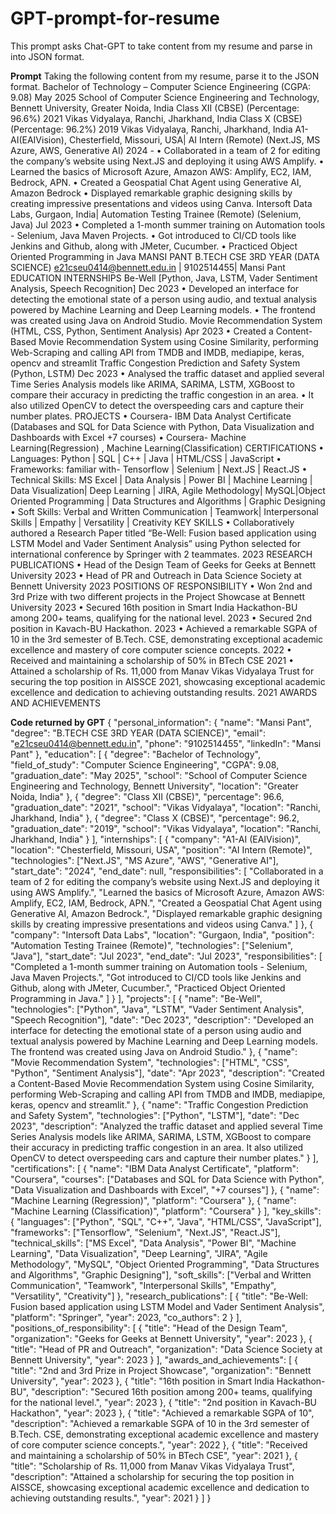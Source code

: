 # GPT-prompt-for-resume
This prompt asks Chat-GPT to take content from my resume and parse in into JSON format.

**Prompt**
Taking the following content from my resume, parse it to the JSON format.
Bachelor of Technology – Computer Science Engineering (CGPA: 9.08) May 2025
School of Computer Science Engineering and Technology, Bennett University, Greater Noida, India
Class XII (CBSE) (Percentage: 96.6%) 2021
Vikas Vidyalaya, Ranchi, Jharkhand, India
Class X (CBSE) (Percentage: 96.2%) 2019
Vikas Vidyalaya, Ranchi, Jharkhand, India
A1-AI(EAIVision), Chesterfield, Missouri, USA| AI Intern (Remote) (Next.JS, MS Azure, AWS, Generative AI) 2024 -
• Collaborated in a team of 2 for editing the company’s website using Next.JS and deploying it using AWS Amplify.
• Learned the basics of Microsoft Azure, Amazon AWS: Amplify, EC2, IAM, Bedrock, APN.
• Created a Geospatial Chat Agent using Generative AI, Amazon Bedrock
• Displayed remarkable graphic designing skills by creating impressive presentations and videos using Canva.
Intersoft Data Labs, Gurgaon, India| Automation Testing Trainee (Remote) (Selenium, Java) Jul 2023
• Completed a 1-month summer training on Automation tools - Selenium, Java Maven Projects.
• Got introduced to CI/CD tools like Jenkins and Github, along with JMeter, Cucumber.
• Practiced Object Oriented Programming in Java
MANSI PANT
B.TECH CSE 3RD YEAR (DATA SCIENCE)
e21cseu0414@bennett.edu.in | 9102514455| Mansi Pant
EDUCATION
INTERNSHIPS
Be-Well [Python, Java, LSTM, Vader Sentiment Analysis, Speech Recognition] Dec 2023
• Developed an interface for detecting the emotional state of a person using audio, and textual analysis powered by
Machine Learning and Deep Learning models.
• The frontend was created using Java on Android Studio.
Movie Recommendation System (HTML, CSS, Python, Sentiment Analysis) Apr 2023
• Created a Content-Based Movie Recommendation System using Cosine Similarity, performing Web-Scraping and calling
API from TMDB and IMDB, mediapipe, keras, opencv and streamlit
Traffic Congestion Prediction and Safety System (Python, LSTM) Dec 2023
• Analysed the traffic dataset and applied several Time Series Analysis models like ARIMA, SARIMA, LSTM, XGBoost to
compare their accuracy in predicting the traffic congestion in an area.
• It also utilized OpenCV to detect the overspeeding cars and capture their number plates.
PROJECTS
• Coursera- IBM Data Analyst Certificate (Databases and SQL for Data Science with Python, Data Visualization and
Dashboards with Excel +7 courses)
• Coursera- Machine Learning(Regression) , Machine Learning(Classification)
CERTIFICATIONS
• Languages: Python | SQL | C++ | Java | HTML/CSS | JavaScript
• Frameworks: familiar with- Tensorflow | Selenium | Next.JS | React.JS
• Technical Skills: MS Excel | Data Analysis | Power BI | Machine Learning | Data Visualization| Deep Learning | JIRA, Agile
Methodology| MySQL|Object Oriented Programming | Data Structures and Algorithms | Graphic Designing
• Soft Skills: Verbal and Written Communication | Teamwork| Interpersonal Skills | Empathy | Versatility | Creativity
KEY SKILLS
• Collaboratively authored a Research Paper titled “Be-Well: Fusion based application using LSTM Model and Vader
Sentiment Analysis” using Python selected for international conference by Springer with 2 teammates. 2023
RESEARCH PUBLICATIONS
• Head of the Design Team of Geeks for Geeks at Bennett University 2023
• Head of PR and Outreach in Data Science Society at Bennett University 2023
POSITIONS OF RESPONSIBILITY
• Won 2nd and 3rd Prize with two different projects in the Project Showcase at Bennett University 2023
• Secured 16th position in Smart India Hackathon-BU among 200+ teams, qualifying for the national level. 2023
• Secured 2nd position in Kavach-BU Hackathon. 2023
• Achieved a remarkable SGPA of 10 in the 3rd semester of B.Tech. CSE, demonstrating exceptional academic excellence
and mastery of core computer science concepts. 2022
• Received and maintaining a scholarship of 50% in BTech CSE 2021
• Attained a scholarship of Rs. 11,000 from Manav Vikas Vidyalaya Trust for securing the top position in AISSCE 2021,
showcasing exceptional academic excellence and dedication to achieving outstanding results. 2021
AWARDS AND ACHIEVEMENTS

**Code returned by GPT**
{
  "personal_information": {
    "name": "Mansi Pant",
    "degree": "B.TECH CSE 3RD YEAR (DATA SCIENCE)",
    "email": "e21cseu0414@bennett.edu.in",
    "phone": "9102514455",
    "linkedIn": "Mansi Pant"
  },
  "education": [
    {
      "degree": "Bachelor of Technology",
      "field_of_study": "Computer Science Engineering",
      "CGPA": 9.08,
      "graduation_date": "May 2025",
      "school": "School of Computer Science Engineering and Technology, Bennett University",
      "location": "Greater Noida, India"
    },
    {
      "degree": "Class XII (CBSE)",
      "percentage": 96.6,
      "graduation_date": "2021",
      "school": "Vikas Vidyalaya",
      "location": "Ranchi, Jharkhand, India"
    },
    {
      "degree": "Class X (CBSE)",
      "percentage": 96.2,
      "graduation_date": "2019",
      "school": "Vikas Vidyalaya",
      "location": "Ranchi, Jharkhand, India"
    }
  ],
  "internships": [
    {
      "company": "A1-AI (EAIVision)",
      "location": "Chesterfield, Missouri, USA",
      "position": "AI Intern (Remote)",
      "technologies": ["Next.JS", "MS Azure", "AWS", "Generative AI"],
      "start_date": "2024",
      "end_date": null,
      "responsibilities": [
        "Collaborated in a team of 2 for editing the company’s website using Next.JS and deploying it using AWS Amplify.",
        "Learned the basics of Microsoft Azure, Amazon AWS: Amplify, EC2, IAM, Bedrock, APN.",
        "Created a Geospatial Chat Agent using Generative AI, Amazon Bedrock.",
        "Displayed remarkable graphic designing skills by creating impressive presentations and videos using Canva."
      ]
    },
    {
      "company": "Intersoft Data Labs",
      "location": "Gurgaon, India",
      "position": "Automation Testing Trainee (Remote)",
      "technologies": ["Selenium", "Java"],
      "start_date": "Jul 2023",
      "end_date": "Jul 2023",
      "responsibilities": [
        "Completed a 1-month summer training on Automation tools - Selenium, Java Maven Projects.",
        "Got introduced to CI/CD tools like Jenkins and Github, along with JMeter, Cucumber.",
        "Practiced Object Oriented Programming in Java."
      ]
    }
  ],
  "projects": [
    {
      "name": "Be-Well",
      "technologies": ["Python", "Java", "LSTM", "Vader Sentiment Analysis", "Speech Recognition"],
      "date": "Dec 2023",
      "description": "Developed an interface for detecting the emotional state of a person using audio and textual analysis powered by Machine Learning and Deep Learning models. The frontend was created using Java on Android Studio."
    },
    {
      "name": "Movie Recommendation System",
      "technologies": ["HTML", "CSS", "Python", "Sentiment Analysis"],
      "date": "Apr 2023",
      "description": "Created a Content-Based Movie Recommendation System using Cosine Similarity, performing Web-Scraping and calling API from TMDB and IMDB, mediapipe, keras, opencv and streamlit."
    },
    {
      "name": "Traffic Congestion Prediction and Safety System",
      "technologies": ["Python", "LSTM"],
      "date": "Dec 2023",
      "description": "Analyzed the traffic dataset and applied several Time Series Analysis models like ARIMA, SARIMA, LSTM, XGBoost to compare their accuracy in predicting traffic congestion in an area. It also utilized OpenCV to detect overspeeding cars and capture their number plates."
    }
  ],
  "certifications": [
    {
      "name": "IBM Data Analyst Certificate",
      "platform": "Coursera",
      "courses": ["Databases and SQL for Data Science with Python", "Data Visualization and Dashboards with Excel", "+7 courses"]
    },
    {
      "name": "Machine Learning (Regression)",
      "platform": "Coursera"
    },
    {
      "name": "Machine Learning (Classification)",
      "platform": "Coursera"
    }
  ],
  "key_skills": {
    "languages": ["Python", "SQL", "C++", "Java", "HTML/CSS", "JavaScript"],
    "frameworks": ["Tensorflow", "Selenium", "Next.JS", "React.JS"],
    "technical_skills": ["MS Excel", "Data Analysis", "Power BI", "Machine Learning", "Data Visualization", "Deep Learning", "JIRA", "Agile Methodology", "MySQL", "Object Oriented Programming", "Data Structures and Algorithms", "Graphic Designing"],
    "soft_skills": ["Verbal and Written Communication", "Teamwork", "Interpersonal Skills", "Empathy", "Versatility", "Creativity"]
  },
  "research_publications": [
    {
      "title": "Be-Well: Fusion based application using LSTM Model and Vader Sentiment Analysis",
      "platform": "Springer",
      "year": 2023,
      "co_authors": 2
    }
  ],
  "positions_of_responsibility": [
    {
      "title": "Head of the Design Team",
      "organization": "Geeks for Geeks at Bennett University",
      "year": 2023
    },
    {
      "title": "Head of PR and Outreach",
      "organization": "Data Science Society at Bennett University",
      "year": 2023
    }
  ],
  "awards_and_achievements": [
    {
      "title": "2nd and 3rd Prize in Project Showcase",
      "organization": "Bennett University",
      "year": 2023
    },
    {
      "title": "16th position in Smart India Hackathon-BU",
      "description": "Secured 16th position among 200+ teams, qualifying for the national level.",
      "year": 2023
    },
    {
      "title": "2nd position in Kavach-BU Hackathon",
      "year": 2023
    },
    {
      "title": "Achieved a remarkable SGPA of 10",
      "description": "Achieved a remarkable SGPA of 10 in the 3rd semester of B.Tech. CSE, demonstrating exceptional academic excellence and mastery of core computer science concepts.",
      "year": 2022
    },
    {
      "title": "Received and maintaining a scholarship of 50% in BTech CSE",
      "year": 2021
    },
    {
      "title": "Scholarship of Rs. 11,000 from Manav Vikas Vidyalaya Trust",
      "description": "Attained a scholarship for securing the top position in AISSCE, showcasing exceptional academic excellence and dedication to achieving outstanding results.",
      "year": 2021
    }
  ]
}
